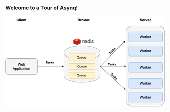 ### Welcome to a Tour of Asynq!

<img src="https://github.com/hibiken/asynq/raw/master/docs/assets/overview.png"/>
